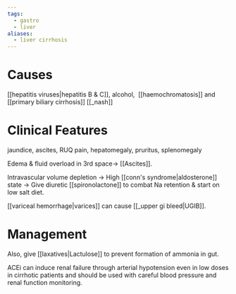 ```yaml
---
tags:
  - gastro
  - liver
aliases:
  - liver cirrhosis
---
```

# Causes
[[hepatitis viruses|hepatitis B & C]], 
alcohol, 
[[haemochromatosis]] and 
[[primary biliary cirrhosis]]
[[_nash]]

# Clinical Features
jaundice, ascites, RUQ pain, hepatomegaly, pruritus, splenomegaly

Edema & fluid overload in 3rd space-> [[Ascites]].

Intravascular volume depletion -> High [[conn's syndrome|aldosterone]] state -> Give diuretic [[spironolactone]] to combat Na retention & start on low salt diet.

[[variceal hemorrhage|varices]] can cause [[_upper gi bleed|UGIB]].

# Management
Also, give [[laxatives|Lactulose]] to prevent formation of ammonia in gut.

ACEi can induce renal failure through arterial hypotension even in low doses in cirrhotic patients and should be used with careful blood pressure and renal function monitoring.